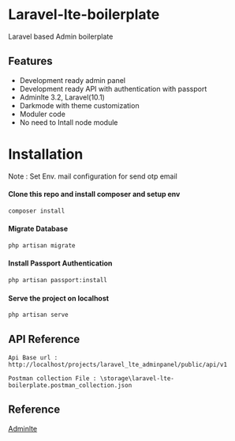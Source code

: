 # Laravel-lte-boilerplate

Laravel based Admin boilerplate


## Features

- Development ready admin panel
- Development ready API with authentication with passport 
- Adminlte 3.2, Laravel(10.1)
- Darkmode with theme customization
- Moduler code
- No need to Intall node module



# Installation

Note : Set Env. mail configuration for send otp email


#### Clone this repo and install composer and setup env
```bash
composer install
```
    
#### Migrate Database
```bash
php artisan migrate
```
  
#### Install Passport Authentication
```bash
php artisan passport:install
```

#### Serve the project on localhost
```bash
php artisan serve
```



    
## API Reference

```
Api Base url : http://localhost/projects/laravel_lte_adminpanel/public/api/v1
```
```
Postman collection File : \storage\laravel-lte-boilerplate.postman_collection.json
```

## Reference


[Adminlte](https://adminlte.io/themes/v3/)

